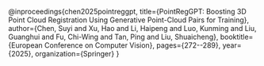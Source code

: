 @inproceedings{chen2025pointreggpt,
  title={PointRegGPT: Boosting 3D Point Cloud Registration Using Generative Point-Cloud Pairs for Training},
  author={Chen, Suyi and Xu, Hao and Li, Haipeng and Luo, Kunming and Liu, Guanghui and Fu, Chi-Wing and Tan, Ping and Liu, Shuaicheng},
  booktitle={European Conference on Computer Vision},
  pages={272--289},
  year={2025},
  organization={Springer}
}